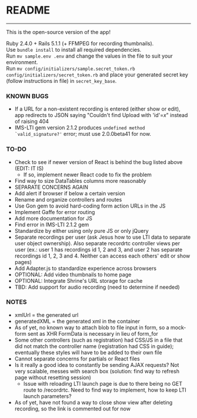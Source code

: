 # README
---

This is the open-source version of the app!



Ruby 2.4.0 + Rails 5.1.1 (+ FFMPEG for recording thumbnails).  
Use `bundle install` to install all required dependencies.  
Run `mv sample.env .env` and change the values in the file to suit your environment.  
Run `mv config/initializers/sample.secret_token.rb config/initializers/secret_token.rb` and place your generated secret key (follow instructions in file) in `secret_key_base`.


### KNOWN BUGS
* If a URL for a non-existent recording is entered (either show or edit), app redirects to JSON saying "Couldn't find Upload with 'id'=_x_" instead of raising 404
* IMS-LTI gem version 2.1.2 produces ``undefined method `valid_signature?'`` error; must use 2.0.0beta41 for now.

### TO-DO
* Check to see if newer version of React is behind the bug listed above (EDIT: IT IS)
  * If so, implement newer React code to fix the problem
* Find way to size DataTables columns more reasonably
* SEPARATE CONCERNS AGAIN
* Add alert if browser if below a certain version
* Rename and organize controllers and routes
* Use Gon gem to avoid hard-coding form action URLs in the JS
* Implement Gaffe for error routing
* Add more documentation for JS
* Find error in IMS-LTI 2.1.2 gem
* Standardize by either using only pure JS or only jQuery
* Separate recordings per user (ask Jesus how to use LTI data to separate user object ownership). Also separate recordrtc controller views per user (ex.: user 1 has recordings id 1, 2 and 3, and user 2 has separate recordings id 1, 2, 3 and 4. Neither can access each others' edit or show pages)
* Add Adapter.js to standardize experience across browsers
* OPTIONAL: Add video thumbnails to home page
* OPTIONAL: Integrate Shrine's URL storage for cache
* TBD: Add support for audio recording (need to determine if needed)

### NOTES

* xmlUrl = the generated url
* generatedXML = the generated xml in the container
* As of yet, no known way to attach blob to file input in form, so a mock-form sent as XHR FormData is necessary in lieu of form_for
* Some other controllers (such as registration) had CSS/JS in a file that did not match the controller name (registration had CSS in guide); eventually these styles will have to be added to their own file
* Cannot separate concerns for partials or React files
* Is it really a good idea to constantly be sending AJAX requests? Not very scalable, messes with search box (solution: find way to refresh page without resetting session)
  * Issue with reloading LTI launch page is due to there being no GET route to /recordrtc. Need to find way to implement, how to keep LTI launch parameters?
* As of yet, have not found a way to close show view after deleting recording, so the link is commented out for now